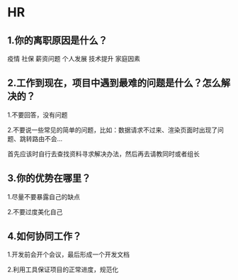 # HR
## 1.你的离职原因是什么？

疫情 社保 薪资问题 个人发展 技术提升 家庭因素

## 2.工作到现在，项目中遇到最难的问题是什么？怎么解决的？

1.不要回答，没有问题

2.不要说一些常见的简单的问题，比如：数据请求不过来、渲染页面时出现了问题、跳转路由不会...

首先应该时自行去查找资料寻求解决办法，然后再去请教同时或者组长

## 3.你的优势在哪里？

1.尽量不要暴露自己的缺点

2.不要过度美化自己

## 4.如何协同工作？

1.开发前会开个会议，最后形成一个开发文档

2.利用工具保证项目的正常进度，规范化